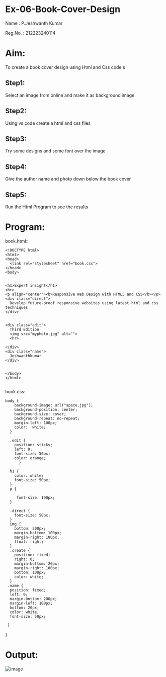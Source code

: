# Ex-06-Book-Cover-Design

Name : P.Jeshwanth Kumar

Reg.No. : 212223240114

# Aim:
To create a book cover design using Html and Css code's
## Step1:
Select an image from online and make it as background image
## Step2:
Using vs code create a html and css files
## Step3:
Try some designs and some font over the image
## Step4:
Give the author name and photo down below the book cover
## Step5:
Run the Html Program to see the results
# Program:

book.html::
```
<!DOCTYPE html>
<html>
<head>
  <link rel="stylesheet" href="book.css">
</head>
<body>
   

<h1>Expert insight</h1>
<hr>
<p align="center"><b>Responsive Web Design with HTML5 and CSS</b></p>
<div class="direct">
  Develop future-proof responsive websites using latest html and css techniques
</div>


<div class="edit">
  Third Edition
  <img src="myphoto.jpg" alt="">
  <hr>
  
</div>
<div class="name">
  Jeshwanthkumar
</div>


</body>
</html>


```
book.css:
```
body {
    background-image: url("space.jpg");
    background-position: center;
    background-size: cover;
    background-repeat: no-repeat;
    margin-left: 100px;
    color:  white;
  }
  
  .edit {
    position: sticky;
    left: 0;
    font-size: 50px;
    color: orange;
      }
  
  h1 {
    color: white;
    font-size: 50px;
  }
  p {
     
     font-size: 100px;
  }
  
  .direct {
    font-size: 50px;
  }
  img {
    bottom: 200px;
    margin-bottom: 100px;
    margin-right: 100px;
    float: right;
  }
  .create {
    position: fixed;
    right: 0;
    margin-bottom: 20px;
    margin-right: 100px;
    bottom: 100px; 
    color: white; 
  }
 .name {
  position: fixed;
  left: 0;
  margin-bottom: 200px;
  margin-left: 100px;
  bottom: 20px; 
  color: white; 
  font-size: 50px;

 }
```
 }
# Output:
![image](https://github.com/Jeshwanthkumarpayyavula/Ex-06-Book-Cover-Design/assets/145742402/483ef126-2f0f-428d-9732-7662ef6a04e0)


 
